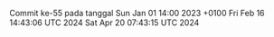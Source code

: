 Commit ke-55 pada tanggal Sun Jan 01 14:00 2023 +0100
Fri Feb 16 14:43:06 UTC 2024
Sat Apr 20 07:43:15 UTC 2024
